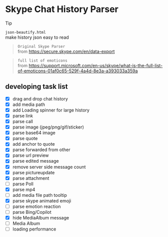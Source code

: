 # Skype Chat History Parser

> [!TIP]
> `json-beautify.html`  
> make history json easy to read

> `Original Skype Parser`  
> from https://secure.skype.com/en/data-export

> `full list of emoticons`  
> from https://support.microsoft.com/en-us/skype/what-is-the-full-list-of-emoticons-01af0c65-529f-4a4d-8e3a-a393033a359a

## developing task list
- [x] drag and drop chat history
- [x] add media path
- [x] add Loading spinner for large history
- [x] parse link
- [x] parse call
- [x] parse image (jpeg/png/gif/sticker)
- [x] parse base64 image
- [x] parse quote
- [x] add anchor to quote
- [x] parse forwarded from other
- [x] parse url preview
- [x] parse edited message
- [x] remove server side message count
- [x] parse pictureupdate
- [x] parse attachment
- [ ] parse Poll
- [x] parse mp4
- [ ] add media file path tooltip
- [x] parse skype animated emoji
- [ ] parse emotion reaction
- [ ] parse Bing/Copilot
- [x] hide MediaAlbum message
- [ ] Media Album
- [ ] loading performance
